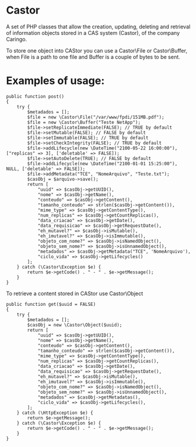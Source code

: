 Castor
======

A set of PHP classes that allow the creation, updating, deleting and retrieval of information objects stored in a CAS system (Castor), of the company Caringo.

To store one object into CAStor you can use a Castor\File or Castor\Buffer, when File is a path to one file and Buffer is a couple of bytes to be sent.

Examples of usage:
==================

    public function post()
    {
        try {
            $metadados = [];
            $file = new \Castor\File("/var/www/fpdi/151MB.pdf");
            $file = new \Castor\Buffer("Teste NetApp");
            $file->setReplicateImmediate(FALSE); // TRUE by default
            $file->setMutable(FALSE); // FALSE by default
            $file->setImmutable(FALSE); // TRUE by default
            $file->setCheckIntegrity(FALSE); // TRUE by default
            $file->addLifecycle(new \DateTime("2100-05-22 16:00:00"), ["replicas" => 3], ['deletable' => FALSE]);
            $file->setAutoDelete(TRUE); // FALSE by default
            $file->addLifecycle(new \DateTime("2100-01-01 15:25:00"), NULL, ['deletable' => FALSE]);
            $file->addMetadata("TCE", "NomeArquivo", "Teste.txt");
            $casObj = $arquivo->save();
            return [
                "uuid" => $casObj->getUUID(),
                "nome" => $casObj->getName(),
                "conteudo" => $casObj->getContent(),
                "tamanho_conteudo" => strlen($casObj->getContent()),
                "mime_type" => $casObj->getContentType(),
                "num_replicas" => $casObj->getCountReplicas(),
                "data_criacao" => $casObj->getDate(),
                "data_requisicao" => $casObj->getRequestDate(),
                "eh_mutavel?" => $casObj->isMutable(),
                "eh_imutavel?" => $casObj->isImmutable(),
                "objeto_com_nome?" => $casObj->isNamedObject(),
                "objeto_sem_nome?" => $casObj->isUnnamedObject(),
                "metadados" => $casObj->getMetadata("TCE", 'NomeArquivo'),
                "ciclo_vida" => $casObj->getLifecycles()
            ];
        } catch (\Castor\Exception $e) {
            return $e->getCode() . " - " . $e->getMessage();
        }
    }

To retrieve a content stored in CAStor use Castor\Object

    public function get($uuid = FALSE)
    {
        try {
            $metadados = [];
            $casObj = new \Castor\Object($uuid);
            return [
                "uuid" => $casObj->getUUID(),
                "nome" => $casObj->getName(),
                "conteudo" => $casObj->getContent(),
                "tamanho_conteudo" => strlen($casObj->getContent()),
                "mime_type" => $casObj->getContentType(),
                "num_replicas" => $casObj->getCountReplicas(),
                "data_criacao" => $casObj->getDate(),
                "data_requisicao" => $casObj->getRequestDate(),
                "eh_mutavel?" => $casObj->isMutable(),
                "eh_imutavel?" => $casObj->isImmutable(),
                "objeto_com_nome?" => $casObj->isNamedObject(),
                "objeto_sem_nome?" => $casObj->isUnnamedObject(),
                "metadados" => $casObj->getMetadatas(),
                "ciclo_vida" => $casObj->getLifecycles(),
            ];
        } catch (\HttpException $e) {
            return $e->getMessage();
        } catch (\Castor\Exception $e) {
            return $e->getCode() . " - " . $e->getMessage();
        }
    }
